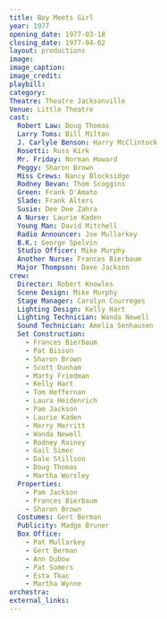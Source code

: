 ```yaml
---
title: Boy Meets Girl
year: 1977
opening_date: 1977-03-18
closing_date: 1977-04-02
layout: productions
image:
image_caption:
image_credit:
playbill: 
category: 
Theatre: Theatre Jacksonville
Venue: Little Theatre
cast:
  Robert Law: Doug Thomas
  Larry Toms: Bill Milton
  J. Carlyle Benson: Harry McClintock
  Rosetti: Russ Kirk
  Mr. Friday: Norman Howard
  Peggy: Sharon Brown
  Miss Crews: Nancy Blocksidge
  Rodney Bevan: Thom Scoggins
  Green: Frank D'Amato
  Slade: Frank Alters
  Susie: Dee Dee Zahra
  A Nurse: Laurie Kaden
  Young Man: David Mitchell
  Radio Announcer: Joe Mullarkey
  B.K.: George Spelvin
  Studio Officer: Mike Murphy
  Another Nurse: Frances Bierbaum
  Major Thompson: Dave Jackson
crew:
  Director: Robert Knowles
  Scene Design: Mike Murphy
  Stage Manager: Carolyn Courreges
  Lighting Design: Kelly Hart
  Lighting Technician: Wanda Newell
  Sound Technician: Amelia Senhausen
  Set Construction:
    - Frances Bierbaum
    - Pat Bisson
    - Sharon Brown
    - Scott Dunham
    - Marty Friedman
    - Kelly Hart
    - Tom Heffernan
    - Laura Heidenrich
    - Pam Jackson
    - Laurie Kaden
    - Merry Merritt
    - Wanda Newell
    - Rodney Rainey
    - Gail Simec
    - Dale Stillson
    - Doug Thomas
    - Martha Worsley
  Properties:
    - Pam Jackson
    - Frances Bierbaum
    - Sharon Brown
  Costumes: Gert Berman
  Publicity: Madge Bruner
  Box Office:
    - Pat Mullarkey
    - Gert Berman
    - Ann Dubow
    - Pat Somers
    - Esta Tkac
    - Martha Wynne
orchestra:
external_links:
---
```


